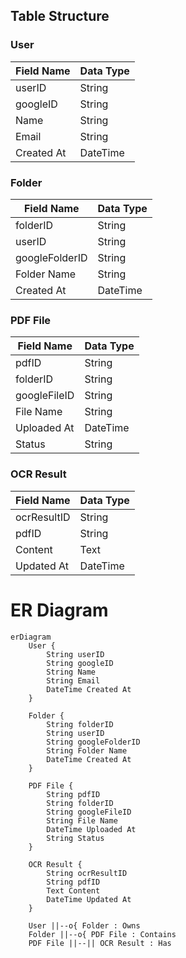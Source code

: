 ## Table Structure

### User
| Field Name | Data Type |
|------------|-----------|
| userID     | String    |
| googleID   | String    |
| Name       | String    |
| Email      | String    |
| Created At | DateTime  |

### Folder
| Field Name      | Data Type |
|-----------------|-----------|
| folderID        | String    |
| userID          | String    |
| googleFolderID  | String    |
| Folder Name     | String    |
| Created At      | DateTime  |

### PDF File

| Field Name     | Data Type |
|----------------|-----------|
| pdfID          | String    |
| folderID       | String    |
| googleFileID   | String    |
| File Name      | String    |
| Uploaded At    | DateTime  |
| Status         | String    |

### OCR Result

| Field Name  | Data Type |
|-------------|-----------|
| ocrResultID | String    |
| pdfID       | String    |
| Content     | Text      |
| Updated At  | DateTime  |



# ER Diagram
```mermaid
erDiagram
    User {
        String userID
        String googleID
        String Name
        String Email
        DateTime Created At
    }

    Folder {
        String folderID
        String userID
        String googleFolderID
        String Folder Name
        DateTime Created At
    }

    PDF File {
        String pdfID
        String folderID
        String googleFileID
        String File Name
        DateTime Uploaded At
        String Status
    }

    OCR Result {
        String ocrResultID
        String pdfID
        Text Content
        DateTime Updated At
    }

    User ||--o{ Folder : Owns
    Folder ||--o{ PDF File : Contains
    PDF File ||--|| OCR Result : Has
```